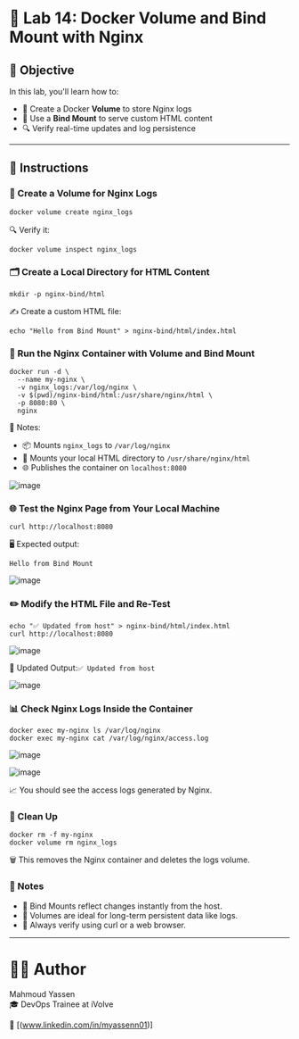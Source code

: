 # 🧪 Lab 14: Docker Volume and Bind Mount with Nginx

## 🎯 Objective

In this lab, you'll learn how to:

- 📁 Create a Docker **Volume** to store Nginx logs
- 🔗 Use a **Bind Mount** to serve custom HTML content
- 🔍 Verify real-time updates and log persistence

---

## 🧰 Instructions

### 🧱 Create a Volume for Nginx Logs

```bash
docker volume create nginx_logs
```
🔍 Verify it:
```
docker volume inspect nginx_logs
```
### 🗂️ Create a Local Directory for HTML Content
```
mkdir -p nginx-bind/html
```
✍️ Create a custom HTML file:
```
echo "Hello from Bind Mount" > nginx-bind/html/index.html
```
### 🐳 Run the Nginx Container with Volume and Bind Mount
```
docker run -d \
  --name my-nginx \
  -v nginx_logs:/var/log/nginx \
  -v $(pwd)/nginx-bind/html:/usr/share/nginx/html \
  -p 8080:80 \
  nginx
```
📝 Notes:
- 📦 Mounts `nginx_logs` to `/var/log/nginx`
- 🧷 Mounts your local HTML directory to `/usr/share/nginx/html`
- 🌐 Publishes the container on `localhost:8080`

![image](https://github.com/user-attachments/assets/cec6bb7e-6f03-498f-9802-762bac9dc032)


### 🌐 Test the Nginx Page from Your Local Machine
```
curl http://localhost:8080
```
🖥️ Expected output:
```
Hello from Bind Mount
```

![image](https://github.com/user-attachments/assets/86ef97d9-3858-4c69-b1b5-339658791ea7)

### ✏️ Modify the HTML File and Re-Test
```
echo "✅ Updated from host" > nginx-bind/html/index.html
curl http://localhost:8080
```

![image](https://github.com/user-attachments/assets/fcbd8aee-8c93-443a-be3d-11fd71a00799)

📄 Updated Output:`✅ Updated from host`

![image](https://github.com/user-attachments/assets/1dd49b2d-2f7d-4d37-9c69-b6a705502c0e)

### 📊 Check Nginx Logs Inside the Container
```
docker exec my-nginx ls /var/log/nginx
docker exec my-nginx cat /var/log/nginx/access.log
```
![image](https://github.com/user-attachments/assets/f9738dbc-3453-4158-95ef-985be13d4e9a)

![image](https://github.com/user-attachments/assets/c83868d4-8b65-46e8-b2f6-cf169e656c62)

📈 You should see the access logs generated by Nginx.

### 🧹 Clean Up
```
docker rm -f my-nginx
docker volume rm nginx_logs
```
🗑️ This removes the Nginx container and deletes the logs volume.

### 📝 Notes
- 📡 Bind Mounts reflect changes instantly from the host.
- 💾 Volumes are ideal for long-term persistent data like logs.
- 🧪 Always verify using curl or a web browser.

---
# 👨‍💻 Author  
Mahmoud Yassen  
🎓 DevOps Trainee at iVolve

🔗 [(www.linkedin.com/in/myassenn01)]









